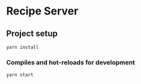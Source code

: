 # Recipe Server

## Project setup
```
yarn install
```

### Compiles and hot-reloads for development
```
yarn start
```
